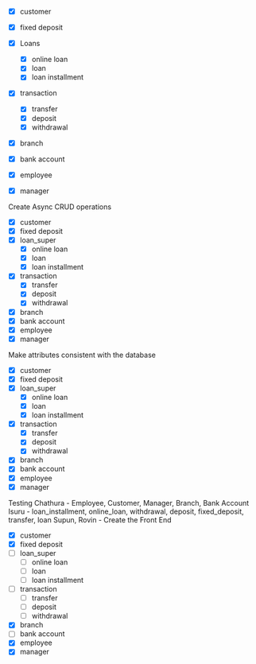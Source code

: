 -   [x] customer
-   [x] fixed deposit
-   [x] Loans
    -   [x] online loan
    -   [x] loan
    -   [x] loan installment
-   [x] transaction
    -   [x] transfer
    -   [x] deposit
    -   [x] withdrawal
-   [x] branch
-   [x] bank account
-   [x] employee
-   [x] manager


Create Async CRUD operations
-   [x] customer
-   [x] fixed deposit
-   [x] loan_super
    -   [x] online loan
    -   [x] loan
    -   [x] loan installment
-   [x] transaction
    -   [x] transfer
    -   [x] deposit
    -   [x] withdrawal
-   [x] branch
-   [x] bank account
-   [x] employee
-   [x] manager

Make attributes consistent with the database
-   [x] customer
-   [x] fixed deposit
-   [x] loan_super
    -   [x] online loan
    -   [x] loan
    -   [x] loan installment
-   [x] transaction
    -   [x] transfer
    -   [x] deposit
    -   [x] withdrawal
-   [x] branch
-   [x] bank account
-   [x] employee
-   [x] manager

Testing
Chathura - Employee, Customer, Manager, Branch, Bank Account
Isuru - loan_installment, online_loan, withdrawal, deposit, fixed_deposit, transfer, loan
Supun, Rovin - Create the Front End

-   [x] customer
-   [x] fixed deposit
-   [ ] loan_super
    -   [ ] online loan
    -   [ ] loan
    -   [ ] loan installment
-   [ ] transaction
    -   [ ] transfer
    -   [ ] deposit
    -   [ ] withdrawal
-   [x] branch
-   [ ] bank account
-   [x] employee
-   [x] manager